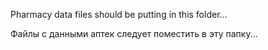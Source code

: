 Pharmacy data files should be putting in this folder...

Файлы с данными аптек следует поместить в эту папку...